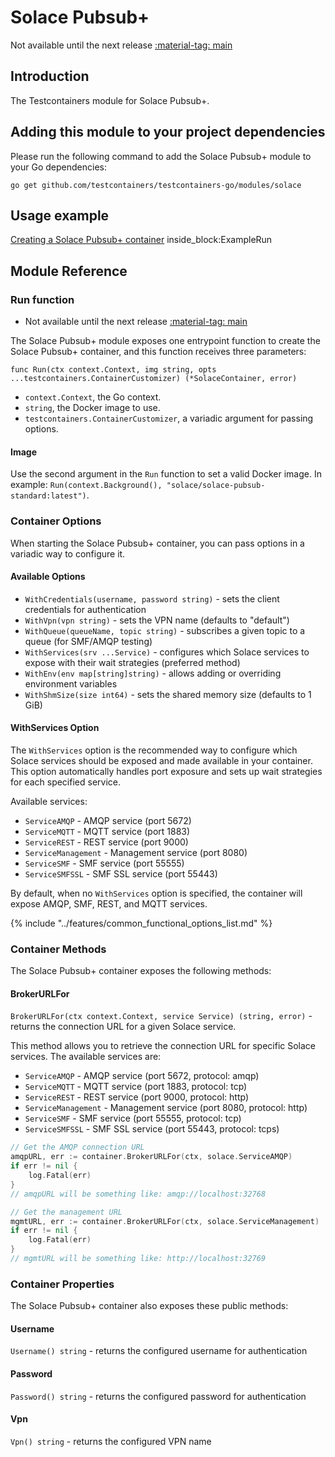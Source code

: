 # Solace Pubsub+

Not available until the next release <a href="https://github.com/testcontainers/testcontainers-go"><span class="tc-version">:material-tag: main</span></a>

## Introduction

The Testcontainers module for Solace Pubsub+.

## Adding this module to your project dependencies

Please run the following command to add the Solace Pubsub+ module to your Go dependencies:

```
go get github.com/testcontainers/testcontainers-go/modules/solace
```

## Usage example

<!--codeinclude-->
[Creating a Solace Pubsub+ container](../../modules/solace/examples_test.go) inside_block:ExampleRun
<!--/codeinclude-->

## Module Reference

### Run function

- Not available until the next release <a href="https://github.com/testcontainers/testcontainers-go"><span class="tc-version">:material-tag: main</span></a>

The Solace Pubsub+ module exposes one entrypoint function to create the Solace Pubsub+ container, and this function receives three parameters:

```golang
func Run(ctx context.Context, img string, opts ...testcontainers.ContainerCustomizer) (*SolaceContainer, error)
```

- `context.Context`, the Go context.
- `string`, the Docker image to use.
- `testcontainers.ContainerCustomizer`, a variadic argument for passing options.

#### Image

Use the second argument in the `Run` function to set a valid Docker image.
In example: `Run(context.Background(), "solace/solace-pubsub-standard:latest")`.

### Container Options

When starting the Solace Pubsub+ container, you can pass options in a variadic way to configure it.

#### Available Options

- `WithCredentials(username, password string)` - sets the client credentials for authentication
- `WithVpn(vpn string)` - sets the VPN name (defaults to "default")
- `WithQueue(queueName, topic string)` - subscribes a given topic to a queue (for SMF/AMQP testing)
- `WithServices(srv ...Service)` - configures which Solace services to expose with their wait strategies (preferred method)
- `WithEnv(env map[string]string)` - allows adding or overriding environment variables
- `WithShmSize(size int64)` - sets the shared memory size (defaults to 1 GiB)

#### WithServices Option

The `WithServices` option is the recommended way to configure which Solace services should be exposed and made available in your container. This option automatically handles port exposure and sets up wait strategies for each specified service.

Available services:
- `ServiceAMQP` - AMQP service (port 5672)
- `ServiceMQTT` - MQTT service (port 1883)  
- `ServiceREST` - REST service (port 9000)
- `ServiceManagement` - Management service (port 8080)
- `ServiceSMF` - SMF service (port 55555)
- `ServiceSMFSSL` - SMF SSL service (port 55443)

By default, when no `WithServices` option is specified, the container will expose AMQP, SMF, REST, and MQTT services.

{% include "../features/common_functional_options_list.md" %}

### Container Methods

The Solace Pubsub+ container exposes the following methods:

#### BrokerURLFor

`BrokerURLFor(ctx context.Context, service Service) (string, error)` - returns the connection URL for a given Solace service.

This method allows you to retrieve the connection URL for specific Solace services. The available services are:

- `ServiceAMQP` - AMQP service (port 5672, protocol: amqp)
- `ServiceMQTT` - MQTT service (port 1883, protocol: tcp)  
- `ServiceREST` - REST service (port 9000, protocol: http)
- `ServiceManagement` - Management service (port 8080, protocol: http)
- `ServiceSMF` - SMF service (port 55555, protocol: tcp)
- `ServiceSMFSSL` - SMF SSL service (port 55443, protocol: tcps)

```go
// Get the AMQP connection URL
amqpURL, err := container.BrokerURLFor(ctx, solace.ServiceAMQP)
if err != nil {
    log.Fatal(err)
}
// amqpURL will be something like: amqp://localhost:32768

// Get the management URL
mgmtURL, err := container.BrokerURLFor(ctx, solace.ServiceManagement)
if err != nil {
    log.Fatal(err)
}
// mgmtURL will be something like: http://localhost:32769
```

### Container Properties

The Solace Pubsub+ container also exposes these public methods:

#### Username

`Username() string` - returns the configured username for authentication

#### Password

`Password() string` - returns the configured password for authentication

#### Vpn

`Vpn() string` - returns the configured VPN name

